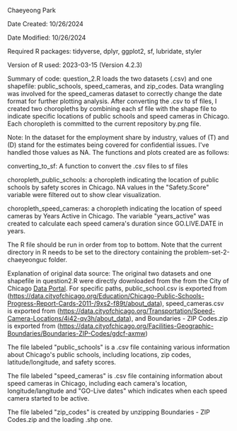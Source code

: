Chaeyeong Park

Date Created: 10/26/2024

Date Modified: 10/26/2024

Required R packages: tidyverse, dplyr, ggplot2, sf, lubridate, styler

Version of R used: 2023-03-15 (Version 4.2.3)

Summary of code: question_2.R loads the two datasets (.csv) and one shapefile: public_schools, speed_cameras, and zip_codes. Data wrangling was involved for the speed_cameras dataset to correctly change the date format for further plotting analysis. After converting the .csv to sf files, I created two choropleths by combining each sf file with the shape file to indicate specific locations of public schools and speed cameras in Chicago.
Each choropleth is committed to the current repository by.png file.

Note: In the dataset for the employment share by industry, values of (T) and (D) stand for the estimates being covered for confidential issues. I've handled those values as NA. The functions and plots created are as follows:

converting_to_sf: A function to convert the .csv files to sf files

choropleth_public_schools: a choropleth indicating the location of public schools by safety scores in Chicago. NA values in the "Safety.Score" variable were filtered out to show clear visualization.

choropleth_speed_cameras: a choropleth indicating the location of speed cameras by Years Active in Chicago. 
The variable "years_active" was created to calculate each speed camera's duration since GO.LIVE.DATE in years.

The R file should be run in order from top to bottom. Note that the current directory in R needs to be set to the directory containing the problem-set-2-chaeyeonguc folder.

Explanation of original data source: The original two datasets and one shapefile in question2.R were directly downloaded from the from the City of Chicago [Data Portal](https://data.cityofchicago.org).
For specific paths, public_school.csv is exported from (https://data.cityofchicago.org/Education/Chicago-Public-Schools-Progress-Report-Cards-2011-/9xs2-f89t/about_data),
speed_cameras.csv is exported from (https://data.cityofchicago.org/Transportation/Speed-Camera-Locations/4i42-qv3h/about_data),
and Boundaries - ZIP Codes.zip  is exported from (https://data.cityofchicago.org/Facilities-Geographic-Boundaries/Boundaries-ZIP-Codes/gdcf-axmw)

The file labeled "public_schools" is a .csv file containing various information about Chicago's public schools, including locations, zip codes, latitude/longitude, and safety scores.

The file labeled "speed_cameras" is .csv file containing information about speed cameras in Chicago, including each camera's location, longitude/langitude and "GO-Live dates" which indicates when each speed camera started to be active.

The file labeled "zip_codes" is created by unzipping Boundaries - ZIP Codes.zip and the loading .shp one.

